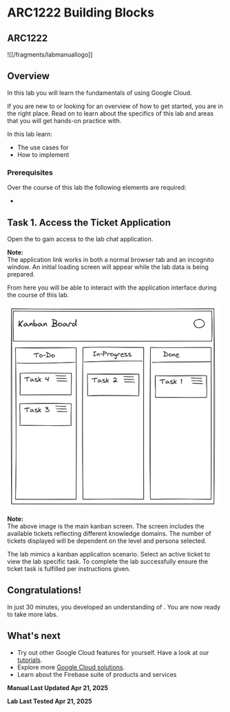 # ARC1222 Building Blocks




## ARC1222






![[/fragments/labmanuallogo]]




## Overview




In this lab you will learn the fundamentals of <ql-variable key="project_0.startup_script.lab_topic" placeHolder="topic"></ql-variable> using Google Cloud.

If you are new to <ql-variable key="project_0.startup_script.lab_topic" placeHolder="topic"></ql-variable> or looking for an overview of how to get started, you are in the right place. Read on to learn about the specifics of this lab and areas that you will get hands-on practice with.

In this lab learn:

* The use cases for <ql-variable key="project_0.startup_script.lab_topic" placeHolder="topic"></ql-variable>
* How to implement <ql-variable key="project_0.startup_script.lab_topic" placeHolder="topic"></ql-variable>


### Prerequisites

Over the course of this lab the following elements are required:

* <ql-variable key="project_0.startup_script.lab_topic" placeHolder="topic"></ql-variable>



## Task 1. Access the Ticket Application




Open the <ql-variable key="project_0.startup_script.service_url" placeHolder="service url"></ql-variable> to gain access to the lab chat application. 

<ql-infobox>

<strong>Note:</strong></br>The application link works in both a normal browser tab and an incognito window. An initial loading screen will appear while the lab data is being prepared.
</ql-infobox>

From here you will be able to interact with the application interface during the course of this lab.

<img src="img/e377a3f308ba3968.png" alt="Kanban Board"  width="490.00" />


<ql-infobox>

<strong>Note:</strong></br>The above image is the main kanban screen. The screen includes the available tickets reflecting different knowledge domains. The number of tickets displayed will be dependent on the level and persona selected.
</ql-infobox>

The lab mimics a kanban application scenario. Select an active ticket to view the lab specific task. To complete the lab successfully ensure the ticket task is fulfilled per instructions given.


## Congratulations!




In just 30 minutes, you developed an understanding of <ql-variable key="project_0.startup_script.lab_topic" placeHolder="topic"></ql-variable>. You are now ready to take more labs.


## What's next




* Try out other Google Cloud features for yourself. Have a look at our [tutorials](https://cloud.google.com/docs/tutorials).
* Explore more [Google Cloud solutions](https://cloud.google.com/solutions).
* Learn about the Firebase suite of products and services




__Manual Last Updated Apr 21, 2025__





__Lab Last Tested Apr 21, 2025__




